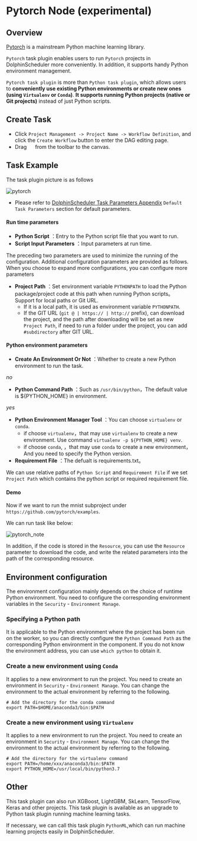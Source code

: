 # Pytorch Node (experimental)

## Overview

[Pytorch](https://pytorch.org) is a mainstream Python machine learning library.

`Pytorch` task plugin enables users to run `Pytorch` projects in DolphinScheduler more conveniently. In addition, it supports handy Python environment management.

`Pytorch task plugin` is more than `Python task plugin`, which allows users to **conveniently use existing Python environments or create new ones (using `Virtualenv` or `Conda`)**. **It supports running Python projects (native or Git projects)** instead of just Python scripts.

## Create Task

- Click `Project Management -> Project Name -> Workflow Definition`, and click the `Create Workflow` button to enter the DAG editing page.
- Drag <img src="../../../../img/tasks/icons/pytorch.png" width="15"/> from the toolbar to the canvas.

## Task Example

The task plugin picture is as follows

![pytorch](../../../../img/tasks/demo/pytorch_en.png)

- Please refer to [DolphinScheduler Task Parameters Appendix](appendix.md) `Default Task Parameters` section for default parameters.

#### Run time parameters

- **Python Script** ：Entry to the Python script file that you want to run.
- **Script Input Parameters** ：Input parameters at run time.

The preceding two parameters are used to minimize the running of the configuration. Additional configuration parameters are provided as follows. When you choose to expand more configurations, you can configure more parameters

- **Project Path** ：Set environment variable `PYTHONPATH` to load the Python package/project code at this path when running Python scripts。Support for local paths or Git URL.
  - If it is a local path, it is used as environment variable `PYTHONPATH`.
  - If the GIT URL (`git @ | https:// | http://` prefix), can download the project, and the path after downloading will be set as new `Project Path`, if need to run a folder under the project, you can add `#subdirectory` after GIT URL.

#### Python environment parameters

- **Create An Environment Or Not** ：Whether to create a new Python environment to run the task.

*no*

- **Python Command Path** ：Such as `/usr/bin/python`，The default value is ${PYTHON_HOME} in environment.

*yes*

- **Python Environment Manager Tool** ：You can choose `virtualenv` or `conda`.
  - if choose `virtualenv`，that may use `virtualenv` to create a new environment. Use command `virtualenv -p ${PYTHON_HOME} venv`.
  - if choose `conda`, ，that may use `conda` to create a new environment，And you need to specify the Python version.
- **Requirement File** ：The defualt is requirements.txt。

We can use relative paths of `Python Script` and `Requirement File` if we set `Project Path` which contains the python script or required requirement file.

#### Demo

Now if we want to run the mnist subproject under `https://github.com/pytorch/examples`.

We can run task like below:

![pytorch_note](../../../../img/tasks/demo/pytorch_note_en.png)

In addition, if the code is stored in the `Resource`, you can use the `Resource` parameter to download the code, and write the related parameters into the path of the corresponding resource.

## Environment configuration

The environment configuration mainly depends on the choice of runtime Python environment. You need to configure the corresponding environment variables in the `Security` - `Environment Manage`.

### Specifying a Python path

It is applicable to the Python environment where the project has been run on the worker, so you can directly configure the `Python Command Path` as the corresponding Python environment in the component. If you do not know the environment address, you can use `which python` to obtain it.

### Create a new environment using `Conda`

It applies to a new environment to run the project. You need to create an environment in `Security` - `Environment Manage`. You can change the environment to the actual environment by referring to the following.

```shell
# Add the directory for the conda command
export PATH=$HOME/anaconda3/bin:$PATH
```

### Create a new environment using `Virtualenv`

It applies to a new environment to run the project. You need to create an environment in `Security` - `Environment Manage`. You can change the environment to the actual environment by referring to the following.

```shell
# Add the directory for the virtualenv command
export PATH=/home/xxx/anaconda3/bin:$PATH
export PYTHON_HOME=/usr/local/bin/python3.7
```

## Other

This task plugin can also run XGBoost, LightGBM, SkLearn, TensorFlow, Keras and other projects. This task plugin is available as an upgrade to Python task plugin running machine learning tasks.

If necessary, we can call this task plugin `PythonML`,which can run machine learning projects easily in DolphinScheduler.
